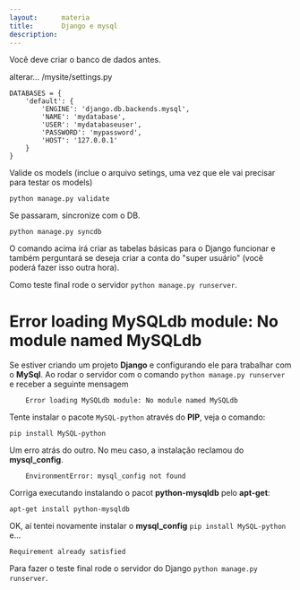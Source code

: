 ```yaml
---
layout:      materia
title:       Django e mysql
description: 
---
```


Você deve criar o banco de dados antes.

alterar... /mysite/settings.py

    DATABASES = {
        'default': {
            'ENGINE': 'django.db.backends.mysql',
            'NAME': 'mydatabase',
            'USER': 'mydatabaseuser',
            'PASSWORD': 'mypassword',
            'HOST': '127.0.0.1'
        }
    }


Valide os models (inclue o arquivo setings, uma vez que ele vai precisar para testar os models)

	python manage.py validate

Se passaram, sincronize com o DB.

	python manage.py syncdb
	
O comando acima irá criar as tabelas básicas para o Django funcionar e também perguntará se deseja criar a conta do 
"super usuário" (você poderá fazer isso outra hora).

Como teste final rode o servidor `python manage.py runserver`.




Error loading MySQLdb module: No module named MySQLdb
===

Se estiver criando um projeto __Django__ e configurando ele para trabalhar com
o __MySql__. Ao rodar o servidor com o comando `python manage.py runserver` e
receber a seguinte mensagem

        Error loading MySQLdb module: No module named MySQLdb

Tente instalar o pacote `MySQL-python` através do __PIP__, veja o comando:

	pip install MySQL-python

Um erro atrás do outro. No meu caso, a instalação reclamou do __mysql_config__.

        EnvironmentError: mysql_config not found

Corriga executando instalando o pacot __python-mysqldb__ pelo __apt-get__:

	apt-get install python-mysqldb

OK, aí tentei novamente instalar o __mysql_config__ `pip install MySQL-python` e... 
    
    Requirement already satisfied

Para fazer o teste final rode o servidor do Django `python manage.py runserver`.


